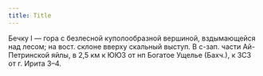 ```yaml
---
title: Title
---
```


Бечку I — гора с безлесной куполообразной вершиной, вздымающейся над лесом; на
вост. склоне вверху скальный выступ. В с-зап. части Ай-Петринской яйлы, в 2,5 км
к ЮЮЗ от нп Богатое Ущелье (Бахч.), к ЗСЗ от г. Ирита З–4.
